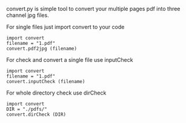 convert.py is simple tool to convert your multiple pages pdf into three channel jpg files.

For single files just import convert to your code
```
import convert
filename = "1.pdf"
convert.pdf2jpg (filename)
```

For check and convert a single file use inputCheck
```
import convert
filename = "1.pdf"
convert.inputCheck (filename)
```

For whole directory check use dirCheck
```
import convert
DIR = "./pdfs/"
convert.dirCheck (DIR)
```